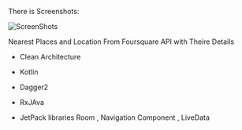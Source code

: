  
 There is Screenshots:

 
 ![ScreenShots](https://user-images.githubusercontent.com/26750131/109968257-b7649f00-7d07-11eb-99f9-d8dab6c82cc5.png)

 
 
 Nearest Places and Location From Foursquare API with Theire Details 
 
 
- Clean Architecture
 
 - Kotlin

 - Dagger2

 - RxJAva

 - JetPack libraries Room , Navigation Component , LiveData






